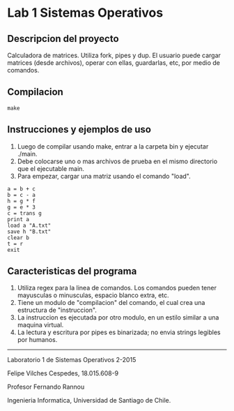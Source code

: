 # Lab 1 Sistemas Operativos

## Descripcion del proyecto

Calculadora de matrices. Utiliza fork, pipes y dup. El usuario puede cargar matrices (desde archivos), operar con ellas, guardarlas, etc, por medio de comandos.

## Compilacion

```
make
```

## Instrucciones y ejemplos de uso

1. Luego de compilar usando make, entrar a la carpeta bin y ejecutar ./main.
2. Debe colocarse uno o mas archivos de prueba en el mismo directorio que el ejecutable main.
3. Para empezar, cargar una matriz usando el comando "load".


```
a = b + c
b = c - a
h = g * f
g = e * 3
c = trans g
print a
load a "A.txt"
save h "B.txt"
clear b
t = r
exit
```

## Caracteristicas del programa
1. Utiliza regex para la linea de comandos. Los comandos pueden tener mayusculas o minusculas, espacio blanco extra, etc.
2. Tiene un modulo de "compilacion" del comando, el cual crea una estructura de "instruccion".
3. La instruccion es ejecutada por otro modulo, en un estilo similar a una maquina virtual.
4. La lectura y escritura por pipes es binarizada; no envia strings legibles por humanos.

-------

Laboratorio 1 de Sistemas Operativos 2-2015

Felipe Vilches Cespedes, 18.015.608-9

Profesor Fernando Rannou

Ingenieria Informatica, Universidad de Santiago de Chile.
